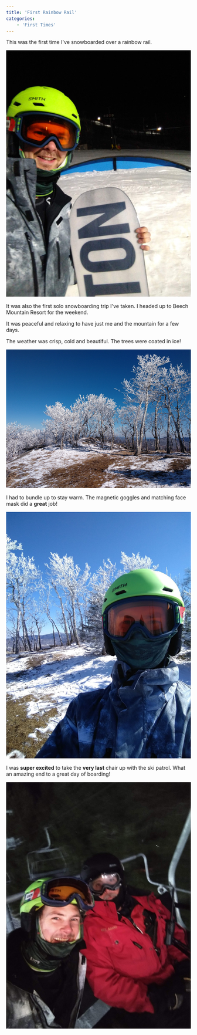 ```yaml
---
title: 'First Rainbow Rail'
categories:
    - 'First Times'
---
```

This was the first time I've snowboarded over a rainbow rail.

![](/assets/wp-content/uploads/2020/07/Rainbow-Rail.jpg)

It was also the first solo snowboarding trip I've taken. I headed up to Beech Mountain Resort for the weekend.

It was peaceful and relaxing to have just me and the mountain for a few days.

The weather was crisp, cold and beautiful. The trees were coated in ice!

![](/assets/wp-content/uploads/2020/07/Ice-Trees.jpg)

I had to bundle up to stay warm. The magnetic goggles and matching face mask did a **great** job!

![](/assets/wp-content/uploads/2020/07/Bundled.jpg)

I was **super excited** to take the **very last** chair up with the ski patrol. What an amazing end to a great day of boarding!

![Alt Text](/assets/wp-content/uploads/2020/07/Ski-Patrol.jpg)

